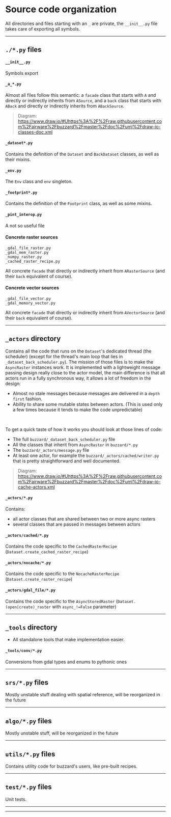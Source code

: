 # Source code organization
All directories and files starting with an `_` are private, the `__init__.py` file takes care of exporting all symbols.

---

## `./*.py` files
#### `__init__.py`
Symbols export

#### `_a_*.py`
Almost all files follow this semantic: a `facade` class that starts with `A` and directly or indirectly inherits from `ASource`, and a `back` class that starts with `ABack` and directly or indirectly inherits from `ABackSource`.

> Diagram: https://www.draw.io/#Uhttps%3A%2F%2Fraw.githubusercontent.com%2Fairware%2Fbuzzard%2Fmaster%2Fdoc%2Fuml%2Fdraw-io-classes-doc.xml

#### `_dataset*.py`
Contains the definition of the `Dataset` and `BackDataset` classes, as well as their mixins.

#### `_env.py`
The `Env` class and `env` singleton.

#### `_footprint*.py`
Contains the definition of the `Footprint` class, as well as some mixins.

#### `_pint_interop.py`
A not so useful file

#### Concrete raster sources
```
_gdal_file_raster.py
_gdal_mem_raster.py
_numpy_raster.py
_cached_raster_recipe.py
```
All concrete `facade` that directly or indirectly inherit from `ARasterSource` (and their `back` equivalent of course).

#### Concrete vector sources
```
_gdal_file_vector.py
_gdal_memory_vector.py
```
All concrete `facade` that directly or indirectly inherit from `AVectorSource` (and their `back` equivalent of course).

---

## `_actors` directory
Contains all the code that runs on the `Dataset`'s dedicated thread (the scheduler) (except for the thread's main loop that lies in `_dataset_back_scheduler.py`). The mission of those files is to make the `AsyncRaster` instances work. It is implemented with a lightweight message passing design really close to the actor model, the main difference is that all actors run in a fully synchronous way, it allows a lot of freedom in the design:
- Almost no stale messages because messages are delivered in a `depth first` fashion.
- Ability to share some mutable states between actors. (This is used only a few times because it tends to make the code unpredictable)
<br/>

To get a quick taste of how it works you should look at those lines of code:
- The full `buzzard/_dataset_back_scheduler.py` file
- All the classes that inherit from `AsyncRaster` in `buzzard/*.py`
- The `buzzard/_actors/message.py` file
- At least one actor, for example the `buzzard/_actors/cached/writer.py` that is pretty straightforward and well documented.

> Diagram: https://www.draw.io/#Uhttps%3A%2F%2Fraw.githubusercontent.com%2Fairware%2Fbuzzard%2Fmaster%2Fdoc%2Fuml%2Fdraw-io-cache-actors.xml

#### `_actors/*.py`
Contains:
- all actor classes that are shared between two or more async rasters
- several classes that are passed in messages between actors

#### `_actors/cached/*.py`
Contains the code specific to the `CachedRasterRecipe` (`Dataset.create_cached_raster_recipe`)

#### `_actors/nocache/*.py`
Contains the code specific to the `NocacheRasterRecipe` (`Dataset.create_raster_recipe`)

#### `_actors/gdal_file/*.py`
Contains the code specific to the `AsyncStoredRaster` (`Dataset.(open|create)_raster` with `async_!=False` parameter)

---

## `_tools` directory
- All standalone tools that make implementation easier.

#### `_tools/conv/*.py`
Conversions from gdal types and enums to pythonic ones

---

## `srs/*.py` files
Mostly unstable stuff dealing with spatial reference, will be reorganized in the future

---

## `algo/*.py` files
Mostly unstable stuff, will be reorganized in the future

---

## `utils/*.py` files
Contains utility code for buzzard's users, like pre-built recipes.

---

## `test/*.py` files
Unit tests.

---
---
